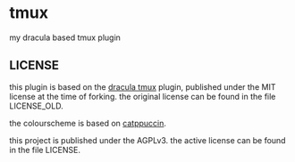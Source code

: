 # tmux
my dracula based tmux plugin

## LICENSE
this plugin is based on the [dracula tmux](https://github.com/dracula/tmux) plugin, published under the MIT license at the time of forking. the original license can be found in the file LICENSE_OLD.

the colourscheme is based on [catppuccin](https://github.com/catppuccin/catppuccin).

this project is published under the AGPLv3. the active license can be found in the file LICENSE.
